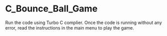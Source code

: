 # C_Bounce_Ball_Game

Run the code using Turbo C complier.
Once the code is running without any error, read the instructions in the main menu to play the game.